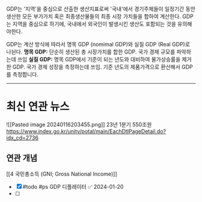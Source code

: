 GDP는 '지역'을 중심으로 산출한 생산지표로써 '국내'에서 경기주체들이 일정기간 동안 생산한 모든 부가가치 혹은 최종생산물들의 최종 시장 가치들을 합하여 계산한다. GDP는 지역을 중심으로 하기에, 국내에서 외국인이 발생시킨 생산도 포함되는 것을 유의해야한다. 

GDP는 계산 방식에 따라서 명목 GDP (nomimal GDP)와 실질 GDP (Real GDP)로 나뉜다. 
**명목 GDP:** 단순히 생산된 총 시장가치를 합한 GDP. 국가 경제 규모를 파악하는데 쓰임
**실질 GDP:**  명목 GDP에서 기준이 되는 년도와 대비하여 물가상승률을 제거한 GDP. 국가 경제 성장을 측정하는데 쓰임. 기준 년도의 제품가격으로 환산해서 GDP를 측정합니다. 




-----
# 최신 연관 뉴스
![[Pasted image 20240116203455.png]]
23년 1분기 550조원
https://www.index.go.kr/unity/potal/main/EachDtlPageDetail.do?idx_cd=2736

## 연관 개념
[[4 국민총소득 (GNI; Gross National Income)]]
- [x] #todo #ps GDP 디플레이터 ✅ 2024-01-20
- [ ] 